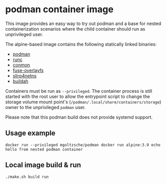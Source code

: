 # podman container image

This image provides an easy way to try out podman and a base for
nested containerization scenarios where the child container should
run as unprivileged user.

The alpine-based image contains the following statically linked binaries:
* [podman](https://github.com/containers/libpod)
* [runc](https://github.com/opencontainers/runc/)
* [conmon](https://github.com/kubernetes-sigs/cri-o)
* [fuse-overlayfs](https://github.com/containers/fuse-overlayfs)
* [slirp4netns](https://github.com/rootless-containers/slirp4netns)
* [buildah](https://github.com/containers/buildah)

Containers must be run as `--privileged`.
The container process is still started with the root user to allow
the entrypoint script to change the storage volume mount point's
(`/podman/.local/share/containers/storage`) owner to the unprivileged
`podman` user.  

Please note that this podman build does not provide systemd support.


## Usage example

```
docker run --privileged mgoltzsche/podman docker run alpine:3.9 echo hello from nested podman container
```


## Local image build & run

```
./make.sh build run
```

